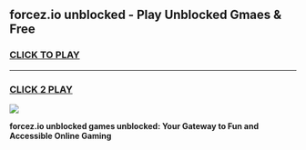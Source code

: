 
## forcez.io unblocked - Play Unblocked Gmaes & Free
<h3>
<a href="https://news.freeplayer.one?title=forcez.io_unblocked&ref=16F">CLICK TO PLAY</a></h3>
<hr>

<h3>
<a href="https://news.freeplayer.one?title=forcez.io_unblocked&ref=16F">CLICK 2 PLAY</a>
  
</h3>

<a href="https://news.freeplayer.one?title=forcez.io_unblocked&ref=16F/"><img src="https://clearcache.store/games.png"></a>


**forcez.io unblocked games unblocked: Your Gateway to Fun and Accessible Online Gaming**
